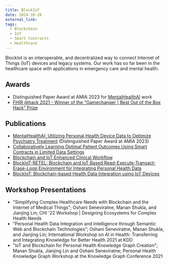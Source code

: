 ```yaml
---
title: BlockIoT
date: 2024-10-26
external_link: 
tags:
  - Blockchain
  - IoT
  - Smart Contracts
  - Healthcare
---
```


BlockIot is an interoperable, and decentralized way to connect Internet of Things (IoT) devices and legacy systems. Our work has so far been in the healthcare space with applications in emergency care and mental health.

## Awards

- Distinguished Paper Award at AMIA 2023 for [MentalHealthAI](/publication/shukla-2023-mental-health-ai) work
- [FHIR @hack 2021 - Winner of the "Gamechanger | Best Out of the Box Hack" Prize](https://devpost.com/software/emsights)

## Publications

- [MentalHealthAI: Utilizing Personal Health Device Data to Optimize Psychiatry Treatment](/publication/shukla-2023-mental-health-ai) (Distinguished Paper Award at AMIA 2023)
- [Collaboratively Learning Optimal Patient Outcomes Using Smart Contracts
in Limited Data Settings](/publication/shukla-2022-collaboratively)
- [Blockchain and IoT Enhanced Clinical Workflow](/publication/shukla-2022-blockchain)
- [BlockIoT-RETEL: Blockchain and IoT Based Read-Execute-Transact-Erase-Loop
  Environment for Integrating Personal Health Data](/publication/shukla-2021-blockiotretel)
- [BlockIoT: Blockchain-based Health Data Integration using IoT Devices](/publication/shukla-2021-blockiot)

## Workshop Presentations

- "Simplifying Complex Healthcare Needs with Blockchain and the Internet of Medical Things"; Oshani Seneviratne, Manan Shukla, and Jianjing Lin; CHI '22 Workshop | Designing Ecosystems for Complex Health Needs
- “Personal Health Data Integration and Intelligence through Semantic Web and Blockchain Technologies”; Oshani Seneviratne, Manan Shukla, and Jianjing Lin; International Workshop on AI in Health: Transferring and Integrating Knowledge for Better Health 2021 at KDD
- "IoT and Blockchain for Personal Health Knowledge Graph Creation"; Manan Shukla, Jianjing Lin and Oshani Seneviratne; Personal Health Knowledge Graph Workshop at the Knowledge Graph Conference 2021